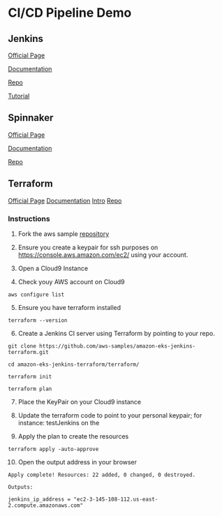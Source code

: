 # CI/CD Pipeline Demo
## Jenkins

[Official Page](https://www.jenkins.io/)

[Documentation](https://www.jenkins.io/doc/)

[Repo](https://github.com/jenkinsci/jenkins)

[Tutorial](https://aws.amazon.com/es/blogs/opensource/continuous-integration-using-jenkins-and-hashicorp-terraform-on-amazon-eks/)

## Spinnaker

[Official Page](https://spinnaker.io/)

[Documentation](https://spinnaker.io/docs/)

[Repo](https://github.com/spinnaker/spinnaker)

## Terraform
[Official Page](https://www.terraform.io/)
[Documentation](https://www.terraform.io/intro)
[Intro](https://www.terraform.io/intro/index.html)
[Repo](https://github.com/hashicorp/terraform)

### Instructions

1. Fork the aws sample [repository](https://github.com/aws-samples/amazon-eks-jenkins-terraform.git)

2. Ensure you create a keypair for ssh purposes on https://console.aws.amazon.com/ec2/ using your account.

3. Open a Cloud9 Instance

4. Check youy AWS account on Cloud9
```
aws configure list
``` 

5. Ensure you have terraform installed
```
terraform --version
``` 
   
6. Create a Jenkins CI server using Terraform by pointing to your repo.

```
git clone https://github.com/aws-samples/amazon-eks-jenkins-terraform.git

cd amazon-eks-jenkins-terraform/terraform/

terraform init

terraform plan
```

7. Place the KeyPair on your Cloud9 instance 
   
8. Update the terraform code to point to your personal keypair; for instance: testJenkins on the 

9. Apply the plan to create the resources
    
```
terraform apply -auto-approve
```

10. Open the output address in your browser

```
Apply complete! Resources: 22 added, 0 changed, 0 destroyed.

Outputs:

jenkins_ip_address = "ec2-3-145-108-112.us-east-2.compute.amazonaws.com"
```